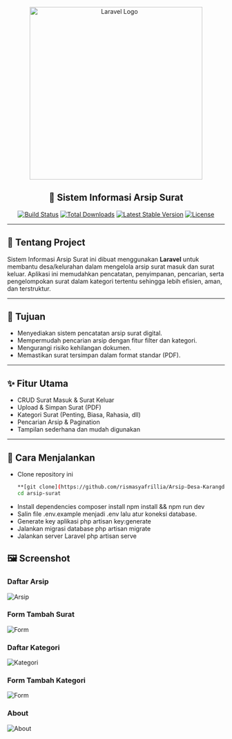 <p align="center">
    <a href="https://laravel.com" target="_blank">
        <img src="https://raw.githubusercontent.com/laravel/art/master/logo-lockup/5%20SVG/2%20CMYK/1%20Full%20Color/laravel-logolockup-cmyk-red.svg" width="400" alt="Laravel Logo">
    </a>
</p>

<h2 align="center">📂 Sistem Informasi Arsip Surat</h2>

<p align="center">
    <a href="https://github.com/laravel/framework/actions"><img src="https://github.com/laravel/framework/workflows/tests/badge.svg" alt="Build Status"></a>
    <a href="https://packagist.org/packages/laravel/framework"><img src="https://img.shields.io/packagist/dt/laravel/framework" alt="Total Downloads"></a>
    <a href="https://packagist.org/packages/laravel/framework"><img src="https://img.shields.io/packagist/v/laravel/framework" alt="Latest Stable Version"></a>
    <a href="https://packagist.org/packages/laravel/framework"><img src="https://img.shields.io/packagist/l/laravel/framework" alt="License"></a>
</p>

---

## 📝 Tentang Project
Sistem Informasi Arsip Surat ini dibuat menggunakan **Laravel** untuk membantu desa/kelurahan dalam mengelola arsip surat masuk dan surat keluar. Aplikasi ini memudahkan pencatatan, penyimpanan, pencarian, serta pengelompokan surat dalam kategori tertentu sehingga lebih efisien, aman, dan terstruktur.

---

## 🎯 Tujuan
- Menyediakan sistem pencatatan arsip surat digital.  
- Mempermudah pencarian arsip dengan fitur filter dan kategori.  
- Mengurangi risiko kehilangan dokumen.  
- Memastikan surat tersimpan dalam format standar (PDF).  

---

## ✨ Fitur Utama
- CRUD Surat Masuk & Surat Keluar  
- Upload & Simpan Surat (PDF)  
- Kategori Surat (Penting, Biasa, Rahasia, dll)  
- Pencarian Arsip & Pagination  
- Tampilan sederhana dan mudah digunakan  

---

## 🚀 Cara Menjalankan
- Clone repository ini  
   ```bash
   **[git clone](https://github.com/rismasyafrillia/Arsip-Desa-Karangduren)
   cd arsip-surat
- Install dependencies
    composer install
    npm install && npm run dev
- Salin file .env.example menjadi .env lalu atur koneksi database.
- Generate key aplikasi
    php artisan key:generate
- Jalankan migrasi database
    php artisan migrate
- Jalankan server Laravel
    php artisan serve

## 🖼 Screenshot

### Daftar Arsip
![Arsip](screenshots/arsip.png)

### Form Tambah Surat
![Form](screenshots/unggah.png)

### Daftar Kategori
![Kategori](screenshots/kategori.png)

### Form Tambah Kategori
![Form](tambahkategori.png)

### About
![About](screenshots/about.png)